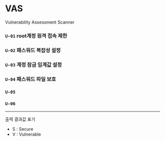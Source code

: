 # VAS
Vulnerability Assessment Scanner

### `U-01`  root계정 원격 접속 제한

### `U-02`  패스워드 복잡성 설정

### `U-03`  계정 잠금 임계값 설정

### `U-04` 패스워드 파일 보호 

### `U-05` 

### `U-06` 

<hr/>

출력 결과값 표기 
- S : Secure
- V : Vulnerable

